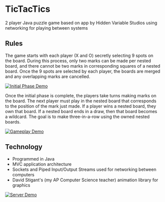 # TicTacTics
2 player Java puzzle game based on app by Hidden Variable Studios using networking for playing between systems

## Rules
The game starts with each player (X and O) secretly selecting 9 spots on the board. During this process, only two marks can be made per nested board, and there cannot be two marks in corresponding squares of a nested board. Once the 9 spots are selected by each player, the boards are merged and any overlapping marks are cancelled. 

[![Initial Phase Demo](https://cdn.rawgit.com/sashankg/TicTacTics/master/cjHxpNg%20-%20Imgur.gif)](https://youtu.be/5Lk7Altgheg)

Once the initial phase is complete, the players take turns making marks on the board. The next player must play in the nested board that corresponds to the position of the mark just made. If a player wins a nested board, they own that board. If a nested board ends in a draw, then that board becomes a wildcard. The goal is to make three-in-a-row using the owned nested boards.

[![Gameplay Demo](https://cdn.rawgit.com/sashankg/TicTacTics/master/gkCAn67%20-%20Imgur.gif)](https://youtu.be/18WPJ3ETGwo)

## Technology
- Programmed in Java
- MVC application architecture
- Sockets and Piped Input/Output Streams used for networking between computers
- David Stigant's (my AP Computer Science teacher) animation library for graphics

[![Server Demo](https://cdn.rawgit.com/sashankg/TicTacTics/master/sdJnDP0%20-%20Imgur.gif)](https://youtu.be/-djDIsZ-PuY)
